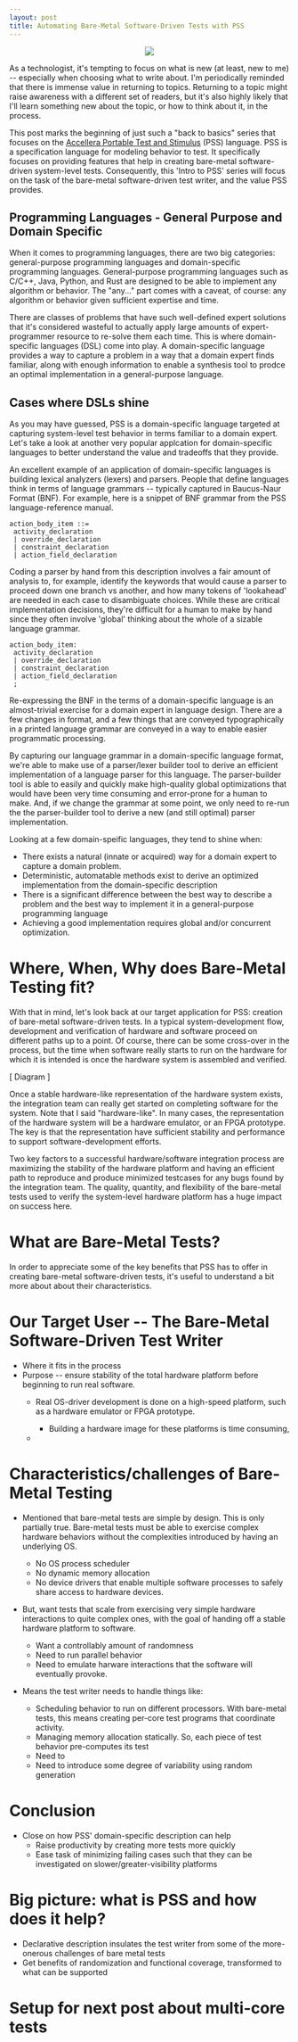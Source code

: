 ```yaml
---
layout: post
title: Automating Bare-Metal Software-Driven Tests with PSS
---
```

<p align="center">
<img src="{{ '/imgs/2023/AutomatingBareMetalSoCTestsWithPSS_splash.png' | absolute_url }}"/> 
</p>
As a technologist, it's tempting to focus on what is new 
(at least, new to me) -- especially when choosing what to write about.
I'm periodically reminded that there is immense value in returning
to topics. Returning to a topic might raise awareness with a different
set of readers, but it's also highly likely that I'll learn something
new about the topic, or how to think about it, in the process.

This post marks the beginning of just such a "back to basics" series
that focuses on the [Accellera Portable Test and Stimulus](https://www.accellera.org/downloads/standards/portable-stimulus) 
(PSS) language. PSS is a specification language for modeling behavior 
to test. It specifically focuses on providing features that help 
in creating bare-metal software-driven system-level tests. Consequently,
this 'Intro to PSS' series will focus on the task of the bare-metal
software-driven test writer, and the value PSS provides.

## Programming Languages - General Purpose and Domain Specific
When it comes to programming languages, there are two big 
categories: general-purpose programming languages and domain-specific
programming languages. General-purpose programming languages such
as C/C++, Java, Python, and Rust are designed to be able to 
implement any algorithm or behavior. The "any..." part comes 
with a caveat, of course: any algorithm or behavior given sufficient
expertise and time. 

There are classes of problems that have such
well-defined expert solutions that it's considered wasteful
to actually apply large amounts of expert-programmer 
resource to re-solve them each time. This is where domain-specific 
languages (DSL) come into play. A domain-specific language provides a way to
capture a problem in a way that a domain expert finds familiar, along with 
enough information to enable a synthesis tool to prodce an optimal
implementation in a general-purpose language.


## Cases where DSLs shine
As you may have guessed, PSS is a domain-specific language targeted at 
capturing system-level test behavior in terms familiar to a domain expert.
Let's take a look at another very popular applcation for domain-specific
languages to better understand the value and tradeoffs that they provide.

An excellent example of an application of domain-specific languages 
is building lexical analyzers (lexers) and parsers.  People that 
define languages think in terms of language grammars -- typically
captured in Baucus-Naur Format (BNF). For example, here is a snippet 
of BNF grammar from the PSS language-reference manual.

```
action_body_item ::=
 activity_declaration
 | override_declaration
 | constraint_declaration
 | action_field_declaration
```

Coding a parser by hand from this description involves a fair amount of 
analysis to, for example, identify the keywords that would cause a parser
to proceed down one branch vs another, and how many tokens of
'lookahead' are needed in each case to disambiguate choices. While these
are critical implementation decisions, they're difficult for a human to
make by hand since they often involve 'global' thinking about the whole
of a sizable language grammar. 


```
action_body_item:
 activity_declaration
 | override_declaration
 | constraint_declaration
 | action_field_declaration
 ;
```

Re-expressing the BNF in the terms of a domain-specific language is an
almost-trivial exercise for a domain expert in language design. There 
are a few changes in format, and a few things that are conveyed 
typographically in a printed language grammar are conveyed in a way to
enable easier programmatic processing.

By capturing our language grammar in a domain-specific language format,
we're able to make use of a parser/lexer builder tool to derive an 
efficient implementation of a language parser for this language. The 
parser-builder tool is able to easily and quickly make high-quality
global optimizations that would have been very time consuming and 
error-prone for a human to make. And, if we change the grammar at 
some point, we only need to re-run the the parser-builder tool to derive
a new (and still optimal) parser implementation.

Looking at a few domain-speific languages, they tend to shine when:
- There exists a natural (innate or acquired) way for a domain expert to 
  capture a domain problem.
- Deterministic, automatable methods exist to derive an optimized 
  implementation from the domain-specific description
- There is a significant difference between the best way to describe a 
  problem and the best way to implement it in a general-purpose 
  programming language
- Achieving a good implementation requires global and/or concurrent 
  optimization.

# Where, When, Why does Bare-Metal Testing fit? 
With that in mind, let's look back at our target application for PSS:
creation of bare-metal software-driven tests. In a typical 
system-development flow, development and verification of hardware and
software proceed on different paths up to a point. Of course, there 
can be some cross-over in the process, but the time when software
really starts to run on the hardware for which it is intended is
once the hardware system is assembled and verified.

[ Diagram ]

Once a stable hardware-like representation of the hardware system 
exists, the integration team can really get started on completing
software for the system. Note that I said "hardware-like". In many
cases, the representation of the hardware system will be a hardware
emulator, or an FPGA prototype. The key is that the representation
have sufficient stability and performance to support 
software-development efforts. 

Two key factors to a successful hardware/software integration process are 
maximizing the stability of the hardware platform and having an efficient
path to reproduce and produce minimized testcases for any bugs found
by the integration team. The quality, quantity, and flexibility of the
bare-metal tests used to verify the system-level hardware platform has
a huge impact on success here.

# What are Bare-Metal Tests?
In order to appreciate some of the key benefits that PSS has to offer 
in creating bare-metal software-driven tests, it's useful to understand
a bit more about about their characteristics.


# Our Target User -- The Bare-Metal Software-Driven Test Writer

- Where it fits in the process
- Purpose -- ensure stability of the total hardware platform before
  beginning to run real software.
  - Real OS-driver development is done on a high-speed platform, such
    as a hardware emulator or FPGA prototype.
    - Building a hardware image for these platforms is time consuming,
          
  - 

# Characteristics/challenges of Bare-Metal Testing
- Mentioned that bare-metal tests are simple by design. This is only
  partially true. Bare-metal tests must be able to exercise complex
  hardware behaviors without the complexities introduced by having
  an underlying OS.
  - No OS process scheduler
  - No dynamic memory allocation
  - No device drivers that enable multiple software processes to safely
    share access to hardware devices.
- But, want tests that scale from exercising very simple hardware
  interactions to quite complex ones, with the goal of handing off
  a stable hardware platform to software.
  - Want a controllably amount of randomness
  - Need to run parallel behavior
  - Need to emulate harware interactions that the software 
    will eventually provoke.

- Means the test writer needs to handle things like:
  - Scheduling behavior to run on different processors. With bare-metal
    tests, this means creating per-core test programs that coordinate 
    activity.
  - Managing memory allocation statically. So, each piece of test behavior
    pre-computes its test
  - Need to 
  - Need to introduce some degree of variability using random generation

# Conclusion
- Close on how PSS' domain-specific description can help
  - Raise productivity by creating more tests more quickly
  - Ease task of minimizing failing cases such that they can be 
    investigated on slower/greater-visibility platforms

# Big picture: what is PSS and how does it help?
- Declarative description insulates the test writer from some of the
  more-onerous challenges of bare metal tests
- Get benefits of randomization and functional coverage, transformed
  to what can be supported 

# Setup for next post about multi-core tests

